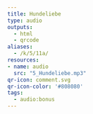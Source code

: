 ```yaml
---
title: Hundeliebe
type: audio
outputs:
  - html
  - qrcode
aliases:
  - /k/5/11a/
resources:
- name: audio
  src: "5_Hundeliebe.mp3"
qr-icon: comment.svg
qr-icon-color: '#808080'
tags:
  - audio:bonus
---
```

